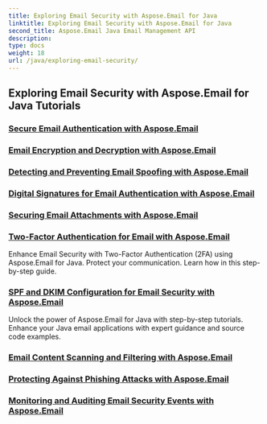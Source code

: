 ```yaml
---
title: Exploring Email Security with Aspose.Email for Java
linktitle: Exploring Email Security with Aspose.Email for Java
second_title: Aspose.Email Java Email Management API
description: 
type: docs
weight: 18
url: /java/exploring-email-security/
---
```


## Exploring Email Security with Aspose.Email for Java Tutorials
### [Secure Email Authentication with Aspose.Email](./secure-email-authentication/)
### [Email Encryption and Decryption with Aspose.Email](./email-encryption-and-decryption/)
### [Detecting and Preventing Email Spoofing with Aspose.Email](./detecting-and-preventing-email-spoofing/)
### [Digital Signatures for Email Authentication with Aspose.Email](./digital-signatures-for-email-authentication/)
### [Securing Email Attachments with Aspose.Email](./securing-email-attachments/)
### [Two-Factor Authentication for Email with Aspose.Email](./two-factor-authentication-for-email/)
Enhance Email Security with Two-Factor Authentication (2FA) using Aspose.Email for Java. Protect your communication. Learn how in this step-by-step guide.
### [SPF and DKIM Configuration for Email Security with Aspose.Email](./spf-and-dkim-configuration-for-email-security/)
Unlock the power of Aspose.Email for Java with step-by-step tutorials. Enhance your Java email applications with expert guidance and source code examples.
### [Email Content Scanning and Filtering with Aspose.Email](./email-content-scanning-and-filtering/)
### [Protecting Against Phishing Attacks with Aspose.Email](./protecting-against-phishing-attacks/)
### [Monitoring and Auditing Email Security Events with Aspose.Email](./monitoring-and-auditing-email-security-events/)